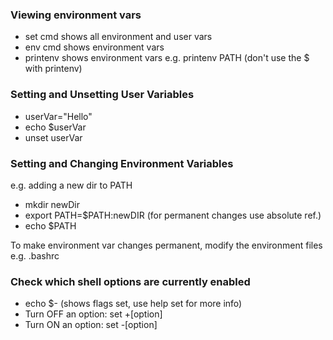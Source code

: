 ### Viewing environment vars
- set cmd shows all environment and user vars
- env cmd shows environment vars
- printenv shows environment vars e.g. printenv PATH (don't use the $ with printenv)

### Setting and Unsetting User Variables
- userVar="Hello"
- echo $userVar
- unset userVar

### Setting and Changing Environment Variables
e.g. adding a new dir to PATH
- mkdir newDir
- export PATH=$PATH:newDIR (for permanent changes use absolute ref.)
- echo $PATH

To make environment var changes permanent, modify the environment files e.g. .bashrc

### Check which shell options are currently enabled
- echo $- (shows flags set, use help set for more info)
- Turn OFF an option: set +[option]
- Turn ON an option: set -[option]
